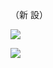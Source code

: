 （新 設）

![](https://www.nta.go.jp/tmp/be8f5172-7779-4308-bf6b-1c91c38fc38e/images/b65fe161f784b8ce6b98cf3700999680bb76c58e32786d03c0e93975cfbe436a.jpg)

![](https://www.nta.go.jp/tmp/be8f5172-7779-4308-bf6b-1c91c38fc38e/images/2f0ca3b09a8ff1dc754ebbdc86861d4b9d4ad4742b3ea63ef1ad1385e125f74b.jpg)